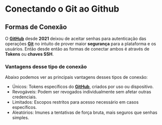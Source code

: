 # **Conectando o Git ao Github**

## Formas de Conexão

O **[GitHub](page2.md\#o-que-é-o-github)** desde **2021** deixou de aceitar senhas para autenticação das operações **[Git](page2.md\#o-que-é-o-git)** no intuito de prover maior **segurança** para a plataforma e os usuários. Então desde então as formas de conectar ambos é através de **Tokens** ou **chaves SSH**.

### Vantagens desse tipo de conexão

Abaixo podemos ver as principais vantagens desses tipos de conexão:

- Únicos: Tokens específicos do **[GitHub](page2.md\#o-que-é-o-github)**, criados por uso ou dispositivo.
- Revogáveis: Podem ser revogados individualmente sem afetar outras credenciais.
- Limitados: Escopos restritos para acesso necessário em casos específicos.
- Aleatórios: Imunes a tentativas de força bruta, mais seguros que senhas simples.

